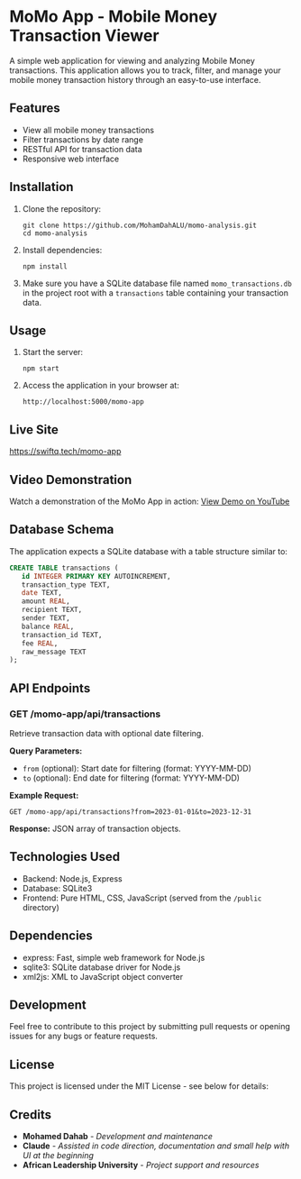 # MoMo App - Mobile Money Transaction Viewer

A simple web application for viewing and analyzing Mobile Money transactions. This application allows you to track, filter, and manage your mobile money transaction history through an easy-to-use interface.

## Features

- View all mobile money transactions
- Filter transactions by date range
- RESTful API for transaction data
- Responsive web interface

## Installation

1. Clone the repository:
   ```
   git clone https://github.com/MohamDahALU/momo-analysis.git
   cd momo-analysis
   ```

2. Install dependencies:
   ```
   npm install
   ```

3. Make sure you have a SQLite database file named `momo_transactions.db` in the project root with a `transactions` table containing your transaction data.

## Usage

1. Start the server:
   ```
   npm start
   ```

2. Access the application in your browser at:
   ```
   http://localhost:5000/momo-app
   ```

## Live Site
https://swiftq.tech/momo-app


## Video Demonstration

Watch a demonstration of the MoMo App in action:
[View Demo on YouTube](https://youtu.be/T_2g-RIsiMw) 

## Database Schema

The application expects a SQLite database with a table structure similar to:

```sql
CREATE TABLE transactions (
   id INTEGER PRIMARY KEY AUTOINCREMENT,
   transaction_type TEXT,
   date TEXT,
   amount REAL,
   recipient TEXT,
   sender TEXT,
   balance REAL,
   transaction_id TEXT,
   fee REAL,
   raw_message TEXT
);
```

## API Endpoints

### GET /momo-app/api/transactions

Retrieve transaction data with optional date filtering.

**Query Parameters:**
- `from` (optional): Start date for filtering (format: YYYY-MM-DD)
- `to` (optional): End date for filtering (format: YYYY-MM-DD)

**Example Request:**
```
GET /momo-app/api/transactions?from=2023-01-01&to=2023-12-31
```

**Response:** JSON array of transaction objects.

## Technologies Used

- Backend: Node.js, Express
- Database: SQLite3
- Frontend: Pure HTML, CSS, JavaScript (served from the `/public` directory)

## Dependencies

- express: Fast, simple web framework for Node.js
- sqlite3: SQLite database driver for Node.js
- xml2js: XML to JavaScript object converter

## Development

Feel free to contribute to this project by submitting pull requests or opening issues for any bugs or feature requests.

## License

This project is licensed under the MIT License - see below for details:


## Credits

- **Mohamed Dahab** - *Development and maintenance*
- **Claude** - *Assisted in code direction, documentation and small help with UI at the beginning*
- **African Leadership University** - *Project support and resources*
